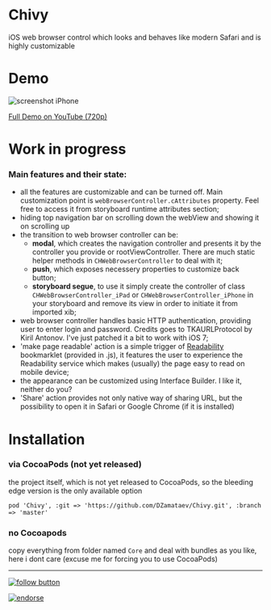 Chivy
=====

iOS web browser control which looks and behaves like modern Safari and is highly customizable

Demo
====

![screenshot iPhone](https://raw.github.com/DZamataev/Chivy/master/Chivy-0.2.0-iPhone-screenshot.png)

[Full Demo on YouTube (720p)](http://youtu.be/BtioTMk8IyM)

Work in progress
================

### Main features and their state:

* all the features are customizable and can be turned off. Main customization point is ```webBrowserController.cAttributes``` property. Feel free to access it from storyboard runtime attributes section;
* hiding top navigation bar on scrolling down the webView and showing it on scrolling up
* the transition to web browser controller can be:
    - **modal**, which creates the navigation controller and presents it by the controller you provide or rootViewController. There are much static helper methods in ```CHWebBrowserController``` to deal with it;
    - **push**, which exposes necessery properties to customize back button;
    - **storyboard segue**, to use it simply create the controller of class ```CHWebBrowserController_iPad``` or ```CHWebBrowserController_iPhone``` in your storyboard and remove its view in order to initiate it from imported xib;
* web browser controller handles basic HTTP authentication, providing user to enter login and password. Credits goes to TKAURLProtocol by Kiril Antonov. I've just patched it a bit to work with iOS 7;
* 'make page readable' action is a simple trigger of [Readability](http://www.readability.com/) bookmarklet (provided in .js), it features the user to experience the Readability service which makes (usually) the page easy to read on mobile device;
* the appearance can be customized using Interface Builder. I like it, neither do you?
* 'Share' action provides not only native way of sharing URL, but the possibility to open it in Safari or Google Chrome (if it is installed)


Installation
============

### via CocoaPods (not yet released)

the project itself, which is not yet released to CocoaPods, so the bleeding edge version is the only available option

```
pod 'Chivy', :git => 'https://github.com/DZamataev/Chivy.git', :branch => 'master'
```

### no Cocoapods
copy everything from folder named ```Core```
and deal with bundles as you like, here i dont care (excuse me for forcing you to use CocoaPods)

---------------

[![follow button](http://dzamataev.github.io/images/twitter_follow.png)](https://twitter.com/DZamataev)

[![endorse](https://api.coderwall.com/dzamataev/endorsecount.png)](https://coderwall.com/dzamataev)
